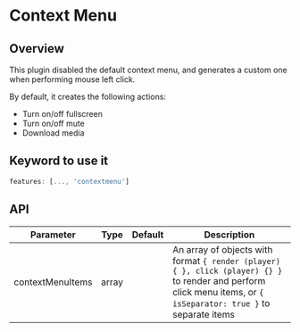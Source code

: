 # Context Menu

## Overview

This plugin disabled the default context menu, and generates a custom one when performing mouse left click.
 
By default, it creates the following actions:

* Turn on/off fullscreen
* Turn on/off mute
* Download media

## Keyword to use it
```javascript
features: [..., 'contextmenu']
```

## API 

Parameter | Type | Default | Description
------ | --------- | ------- | --------
contextMenuItems | array |  | An array of objects with format `{ render (player) { }, click (player) {} }` to render and perform click menu items, or `{ isSeparator: true }` to separate items